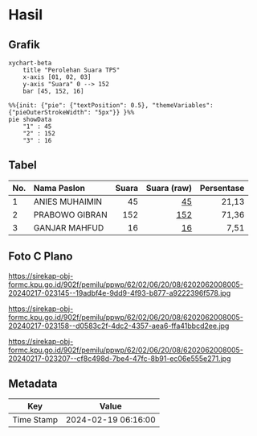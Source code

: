 # Hasil

## Grafik

```mermaid
xychart-beta
    title "Perolehan Suara TPS"
    x-axis [01, 02, 03]
    y-axis "Suara" 0 --> 152
    bar [45, 152, 16]
```

```mermaid
%%{init: {"pie": {"textPosition": 0.5}, "themeVariables": {"pieOuterStrokeWidth": "5px"}} }%%
pie showData
    "1" : 45
    "2" : 152
    "3" : 16
```

## Tabel

| No. | Nama Paslon    | Suara | Suara (raw) | Persentase |
|:--- |:-------------- | -----:| -----------:| ----------:|
| 1   | ANIES MUHAIMIN | 45    | [45][p-1]   | 21,13      |
| 2   | PRABOWO GIBRAN | 152   | [152][p-2]  | 71,36      |
| 3   | GANJAR MAHFUD  | 16    | [16][p-3]   | 7,51       |


[p-1]: https://github.com/gigit-pemilu/pemilu-2024-62-kalimantan-tengah/blob/main/pilpres/hitung-suara/sub/62-kalimantan-tengah/sub/02-kotawaringin-timur/sub/06-mentawa-baru-ketapang/sub/2008-eka-bahurui/sub/005-tps/sub/paslon-1.txt
[p-2]: https://github.com/gigit-pemilu/pemilu-2024-62-kalimantan-tengah/blob/main/pilpres/hitung-suara/sub/62-kalimantan-tengah/sub/02-kotawaringin-timur/sub/06-mentawa-baru-ketapang/sub/2008-eka-bahurui/sub/005-tps/sub/paslon-2.txt
[p-3]: https://github.com/gigit-pemilu/pemilu-2024-62-kalimantan-tengah/blob/main/pilpres/hitung-suara/sub/62-kalimantan-tengah/sub/02-kotawaringin-timur/sub/06-mentawa-baru-ketapang/sub/2008-eka-bahurui/sub/005-tps/sub/paslon-3.txt

## Foto C Plano

https://sirekap-obj-formc.kpu.go.id/902f/pemilu/ppwp/62/02/06/20/08/6202062008005-20240217-023145--19adbf4e-9dd9-4f93-b877-a9222396f578.jpg

https://sirekap-obj-formc.kpu.go.id/902f/pemilu/ppwp/62/02/06/20/08/6202062008005-20240217-023158--d0583c2f-4dc2-4357-aea6-ffa41bbcd2ee.jpg

https://sirekap-obj-formc.kpu.go.id/902f/pemilu/ppwp/62/02/06/20/08/6202062008005-20240217-023207--cf8c498d-7be4-47fc-8b91-ec06e555e271.jpg


## Metadata

| Key        | Value               |
| ---------- | ------------------- |
| Time Stamp | 2024-02-19 06:16:00 |



